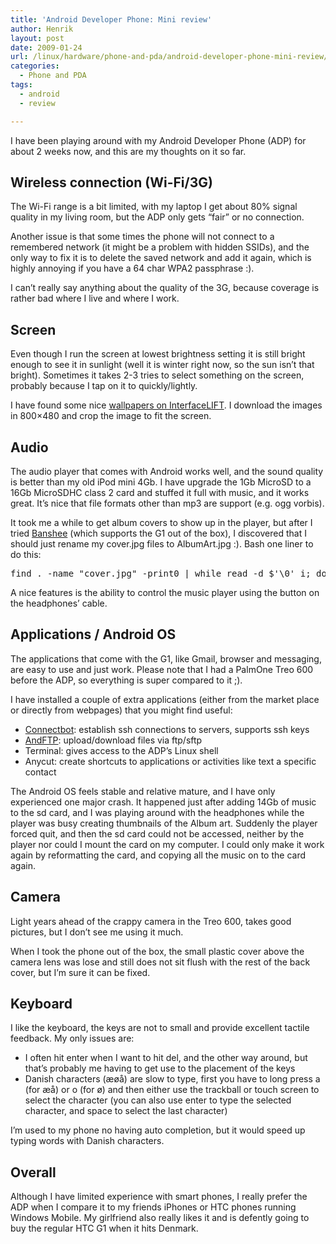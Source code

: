 ```yaml
---
title: 'Android Developer Phone: Mini review'
author: Henrik
layout: post
date: 2009-01-24
url: /linux/hardware/phone-and-pda/android-developer-phone-mini-review/
categories:
  - Phone and PDA
tags:
  - android
  - review

---
```

I have been playing around with my Android Developer Phone (ADP) for about 2 weeks now, and this are my thoughts on it so far.

## Wireless connection (Wi-Fi/3G)

The Wi-Fi range is a bit limited, with my laptop I get about 80% signal quality in my living room, but the ADP only gets &#8220;fair&#8221; or no connection.

Another issue is that some times the phone will not connect to a remembered network (it might be a problem with hidden SSIDs), and the only way to fix it is to delete the saved network and add it again, which is highly annoying if you have a 64 char WPA2 passphrase :).

I can&#8217;t really say anything about the quality of the 3G, because coverage is rather bad where I live and where I work.

## Screen

Even though I run the screen at lowest brightness setting it is still bright enough to see it in sunlight (well it is winter right now, so the sun isn&#8217;t that bright). Sometimes it takes 2-3 tries to select something on the screen, probably because I tap on it to quickly/lightly.

I have found some nice [wallpapers on InterfaceLIFT][1]. I download the images in 800&#215;480 and crop the image to fit the screen.

## Audio

The audio player that comes with Android works well, and the sound quality is better than my old iPod mini 4Gb. I have upgrade the 1Gb MicroSD to a 16Gb MicroSDHC class 2 card and stuffed it full with music, and it works great. It&#8217;s nice that file formats other than mp3 are support (e.g. ogg vorbis).

It took me a while to get album covers to show up in the player, but after I tried [Banshee][2] (which supports the G1 out of the box), I discovered that I should just rename my cover.jpg files to AlbumArt.jpg :). Bash one liner to do this:

<pre class="bash codesnip" style="font-family:monospace;"><span class="kw2">find</span> . <span class="re5">-name</span> <span class="st0">"cover.jpg"</span> <span class="re5">-print0</span> <span class="sy0">|</span> <span class="kw1">while</span> <span class="kw2">read</span> <span class="re5">-d</span> $<span class="st_h">'\0'</span> i; <span class="kw1">do</span> <span class="re2">j</span>=<span class="sy0">`</span><span class="kw2">dirname</span> <span class="st0">"<span class="es2">$i</span>"</span><span class="sy0">`</span>; <span class="kw2">mv</span> <span class="st0">"<span class="es2">$i</span>"</span> <span class="st0">"<span class="es2">$j</span>/AlbumArt.jpg"</span>; <span class="kw1">done</span></pre>

A nice features is the ability to control the music player using the button on the headphones&#8217; cable.

## Applications / Android OS

The applications that come with the G1, like Gmail, browser and messaging, are easy to use and just work. Please note that I had a PalmOne Treo 600 before the ADP, so everything is super compared to it ;).

I have installed a couple of extra applications (either from the market place or directly from webpages) that you might find useful:

  * [Connectbot][3]: establish ssh connections to servers, supports ssh keys
  * [AndFTP][4]: upload/download files via ftp/sftp
  * Terminal: gives access to the ADP&#8217;s Linux shell
  * Anycut: create shortcuts to applications or activities like text a specific contact

The Android OS feels stable and relative mature, and I have only experienced one major crash. It happened just after adding 14Gb of music to the sd card, and I was playing around with the headphones while the player was busy creating thumbnails of the Album art. Suddenly the player forced quit, and then the sd card could not be accessed, neither by the player nor could I mount the card on my computer. I could only make it work again by reformatting the card, and copying all the music on to the card again.

## Camera

Light years ahead of the crappy camera in the Treo 600, takes good pictures, but I don&#8217;t see me using it much.

When I took the phone out of the box, the small plastic cover above the camera lens was lose and still does not sit flush with the rest of the back cover, but I&#8217;m sure it can be fixed.

## Keyboard

I like the keyboard, the keys are not to small and provide excellent tactile feedback. My only issues are:

  * I often hit enter when I want to hit del, and the other way around, but that&#8217;s probably me having to get use to the placement of the keys
  * Danish characters (æøå) are slow to type, first you have to long press a (for æå) or o (for ø) and then either use the trackball or touch screen to select the character (you can also use enter to type the selected character, and space to select the last character)

I&#8217;m used to my phone no having auto completion, but it would speed up typing words with Danish characters.

## Overall

Although I have limited experience with smart phones, I really prefer the ADP when I compare it to my friends iPhones or HTC phones running Windows Mobile. My girlfriend also really likes it and is defently going to buy the regular HTC G1 when it hits Denmark.

 [1]: http://interfacelift.com
 [2]: http://banshee-project.org/
 [3]: http://code.google.com/p/connectbot/
 [4]: http://www.lysesoft.com/products/andftp/